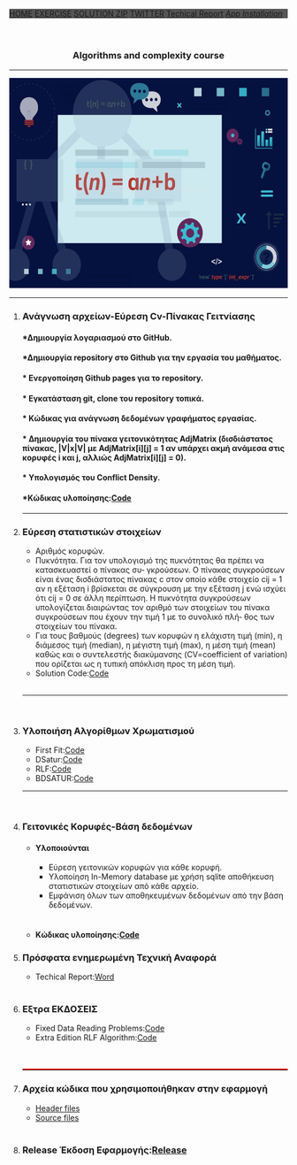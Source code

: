 <html>
  <style>
.navbar {
  width: 100%;
  background-color: #555;
  overflow: auto;
}

.navbar a {
  float: left;
  padding: 12px;
  color: white;
  text-decoration: none;
  font-size: 17px;
}

.navbar a:hover {
  background-color: #000;
}

.active {
  background-color: #ffcc00;
}

@media screen and (max-width: 500px) {
  .navbar a {
    float: none;
    display: block;
  }
}
 </style>
  <body>
  <div class="navbar">
  <a class="active" href="https://github.com/vasnastos"><i class="fa fa-fw fa-home"></i> HOME</a> 
  <a href="https://github.com/vasnastos/Algorithms_and_complexity/raw/main/algo_complexity.pdf"><i class="fa fa-fw fa-search"></i> EXERCISE</a> 
  <a href="#"><i class="fa fa-fw fa-envelope"></i> SOLUTION ZIP</a> 
  <a href="https://twitter.com/home?lang=el"><i class="fa fa-fw fa-user"></i> TWITTER</a>
  <a href="report.html"><i class="active"></i>Techical Report</a>
    <a href="installation.html"><i>App Installation</i></a>
</div>
  <br><br>
<h3 style="text-align:center;">Algorithms and complexity course</h3>
<hr>
<img src="https://github.com/vasnastos/Page_Images/blob/master/algorithms.jpg?raw=true" width="1024" height="380">
<hr>
  <ol>
    <li><h3>Ανάγνωση αρχείων-Εύρεση Cv-Πίνακας Γειτνίασης</h3></li>
    <h4>*Δημιουργία λογαριασμού στο GitHub.</h4>
    <h4>*Δημιουργία repository στο Github για την εργασία του μαθήματος.</h4>
    <h4>* Ενεργοποίηση Github pages για το repository.</h4>
    <h4>* Εγκατάσταση git, clone του repository τοπικά.</h4>
    <h4>* Κώδικας για ανάγνωση δεδομένων γραφήματος εργασίας.</h4>
    <h4>* Δημιουργία του πίνακα γειτονικότητας AdjMatrix (δισδιάστατος πίνακας, |V|x|V| με AdjMatrix[i][j] = 1 αν υπάρχει ακμή ανάμεσα στις κορυφές i και j, αλλιώς AdjMatrix[i][j] = 0).</h4>
    <h4>* Υπολογισμός του Conflict Density.</h4>
    <h4>*Κώδικας υλοποίησης:<a href="https://github.com/vasnastos/Algorithms_and_complexity/raw/main/aalgorithms%20and%20complexity.zip">Code</a></h4>
    <hr>
    <li><h3>Εύρεση στατιστικών στοιχείων</h3></li>
      <ul>
        <li>Αριθμός κορυφών.</li>
        <li> Πυκνότητα. Για τον υπολογισμό της πυκνότητας θα πρέπει να κατασκευαστεί ο πίνακας συ‐
γκρούσεων. Ο πίνακας συγκρούσεων είναι ένας δισδιάστατος πίνακας c στον οποίο κάθε
στοιχείο cij = 1 αν η εξέταση i βρίσκεται σε σύγκρουση με την εξέταση j ενώ ισχύει
ότι cij = 0 σε άλλη περίπτωση. Η πυκνότητα συγκρούσεων υπολογίζεται διαιρώντας τον
αριθμό των στοιχείων του πίνακα συγκρούσεων που έχουν την τιμή 1 με το συνολικό πλή‐
θος των στοιχείων του πίνακα.</li>
        <li>Για τους βαθμούς (degrees) των κορυφών η ελάχιστη τιμή (min), η διάμεσος τιμή (median),
η μέγιστη τιμή (max), η μέση τιμή (mean) καθώς και ο συντελεστής διακύμανσης (CV=coefficient
of variation) που ορίζεται ως η τυπική απόκλιση προς τη μέση τιμή.</li>
        <li>Solution Code:<a href="https://github.com/vasnastos/Algorithms_and_complexity/raw/main/Algorithms%20and%20complexity.zip">Code</a></li>
        </ul>
    <br>
     <hr>
    <br>
    <li><h3>Υλοποιήση Αλγορίθμων Χρωματισμού</h3></li>
    <ul>
      <li>First Fit:<a href="https://github.com/vasnastos/Algorithms_and_complexity/raw/main/Algorithms%20and%20complexity.zip">Code</a></li>
      <li>DSatur:<a href="https://github.com/vasnastos/Algorithms_and_complexity/raw/main/Algorithms%20and%20complexity(DSatur_fixed).zip">Code</a></li>
      <li>RLF:<a href="https://github.com/vasnastos/Algorithms_and_complexity/raw/main/Algorithms%20and%20complexity(RLF).zip">Code</a></li>
      <li>BDSATUR:<a href="https://github.com/vasnastos/Algorithms_and_complexity/raw/main/Algorithms%20and%20complexity%20-%20%CE%91%CE%BD%CF%84%CE%B9%CE%B3%CF%81%CE%B1%CF%86%CE%AE.zip">Code</a></li>
     </ul>
    <hr>
    <br>
    <li><h3>Γειτονικές Κορυφές-Βάση δεδομένων</h3></li>
    <ul>
      <li><h4>Υλοποιούνται</h4></li>
      <ul>
        <li>Εύρεση γειτονικών κορυφών για κάθε κορυφή.</li>
        <li>Υλοποίηση In-Memory database με χρήση sqlite αποθήκευση στατιστικών στοιχείων από κάθε αρχείο.</li>
        <li>Εμφάνιση όλων των αποθηκευμένων δεδομένων από την βάση δεδομένων.</li>
       </ul>
      <br>
      <li><h4>Κώδικας υλοποίησης:<a href="https://github.com/vasnastos/Algorithms_and_complexity/raw/main/Algorithms%20and%20complexity.zip">Code</a></h4></li>
    </ul>
    <li><h3>Πρόσφατα ενημερωμένη Τεχνική Αναφορά</h3></li>
    <ul>
      <li>Techical Report:<a href="https://github.com/vasnastos/Algorithms_and_complexity/raw/main/Techical_Reports/ALCO_3.docxmain/Alco.docx">Word</a></li>
      </ul>
    <br>
    <li><h3>Εξτρα ΕΚΔΟΣΕΙΣ</h3></li>
    <ul>
      <li>Fixed Data Reading Problems:<a href="https://github.com/vasnastos/Algorithms_and_complexity/raw/main/Techical_Reports/Alco_fixed.docx">Code</a></li>
      <li>Extra Edition RLF Algorithm:<a href="https://github.com/vasnastos/Algorithms_and_complexity/raw/main/RLF-Fixed.zip">Code</a></li>
      </ul>
    <br><br>
    <hr style="border-top:2px solid red;">
    <li><h3>Αρχεία κώδικα που χρησιμοποιήθηκαν στην εφαρμογή</h3></li>
    <ul>
      <li><a href="https://github.com/vasnastos/Algorithms_and_complexity/tree/main/Qt_Header_files">Header files</a></li>
      <li><a href="https://github.com/vasnastos/Algorithms_and_complexity/tree/main/Qt_source_code">Source files</a></li>
      </ul>
    <br>
    <li><h3>Release Έκδοση Εφαρμογής:<a href="">Release</a></h3></li>
    </ol>
    

